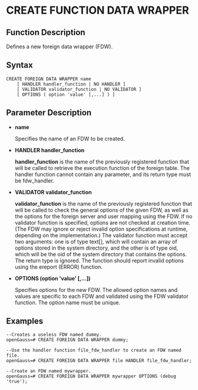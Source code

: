 # CREATE FUNCTION DATA WRAPPER

## Function Description

Defines a new foreign data wrapper (FDW).

## Syntax

```
CREATE FOREIGN DATA WRAPPER name
    [ HANDLER handler_function | NO HANDLER ]
    [ VALIDATOR validator_function | NO VALIDATOR ]
    [ OPTIONS ( option 'value' [,...] ) ]
```

## Parameter Description

-   **name**

    Specifies the name of an FDW to be created.

-   **HANDLER handler\_function**

    **handler\_function** is the name of the previously registered function that will be called to retrieve the execution function of the foreign table. The handler function cannot contain any parameter, and its return type must be fdw_handler.


-   **VALIDATOR validator\_function**

    **validator\_function** is the name of the previously registered function that will be called to check the general options of the given FDW, as well as the options for the foreign server and user mapping using the FDW. If no validator function is specified, options are not checked at creation time. (The FDW may ignore or reject invalid option specifications at runtime, depending on the implementation.) The validator function must accept two arguments: one is of type text[], which will contain an array of options stored in the system directory, and the other is of type oid, which will be the oid of the system directory that contains the options. The return type is ignored. The function should report invalid options using the ereport (ERROR) function.


-   **OPTIONS \(option 'value' \[,...\]\)**

    Specifies options for the new FDW. The allowed option names and values are specific to each FDW and validated using the FDW validator function. The option name must be unique.


## Examples

```
--Creates a useless FDW named dummy.
openGauss=# CREATE FOREIGN DATA WRAPPER dummy;

--Use the handler function file_fdw_handler to create an FDW named file.
openGauss=# CREATE FOREIGN DATA WRAPPER file HANDLER file_fdw_handler;

--Create an FDW named mywrapper.
openGauss=# CREATE FOREIGN DATA WRAPPER mywrapper OPTIONS (debug 'true');
```
